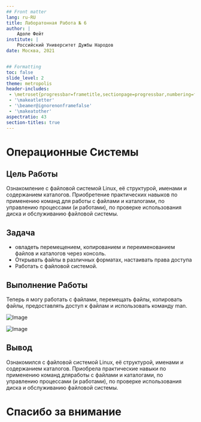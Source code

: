 ```yaml
---
## Front matter
lang: ru-RU
title: Лаборатонная Работа № 6 
author: |
	Адоле Фейт
institute: |
	Российский Университет Дужбы Народов
date: Москва, 2021


## Formatting
toc: false
slide_level: 2
theme: metropolis
header-includes: 
 - \metroset{progressbar=frametitle,sectionpage=progressbar,numbering=fraction}
 - '\makeatletter'
 - '\beamer@ignorenonframefalse'
 - '\makeatother'
aspectratio: 43
section-titles: true
---
```


# Операционные Системы

## Цель Работы

Ознакомление с файловой системой Linux, её структурой, именами и содержанием каталогов. Приобретение практических навыков по применению команд для
работы с файлами и каталогами, по управлению процессами (и работами), по проверке использования диска и обслуживанию файловой системы.

## Задача

- овладеть перемещением, копированием и переименованием файлов и каталогов через консоль.
- Открывать файлы в различных форматах, настаивать права доступа
- Работать с файловой системой.

## Выполнение Работы

Теперь я могу работать с файлами, перемещать файлы, копировать файлы, предоставлять доступ к файлам и использовать команду man.

![Image](1.jpg)

![Image](11.jpg)

## Вывод


Ознакомился с файловой системой Linux, её структурой, именами и содержанием каталогов. Приобрела практические навыки по применению команд дляработы с файлами и каталогами, по управлению процессами (и работами), по проверке использования диска и обслуживанию файловой системы.


# Спасибо за внимание


  







